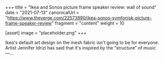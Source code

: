 +++
title = "Ikea and Sonos picture frame speaker review: wall of sound"
date = "2021-07-13"
canonicalUrl = "https://www.theverge.com/22573890/ikea-sonos-symfonisk-picture-frame-speaker-review"
fragment = "content"
weight = 10

[asset]
    image = "placeholder.png"
+++

Ikea's default art design on the mesh fabric isn't going to be for 
everyone. Artist Jennifer Idrizi has said that it's inspired by the 
“structure” of music —...
